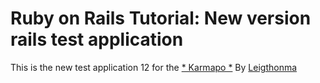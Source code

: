 # Ruby on Rails Tutorial: New version rails test application

This is the new test application 12 for the
[* Karmapo *](http://karmapo.com/)
By [Leigthonma](http://weibo.com/karmapo/)